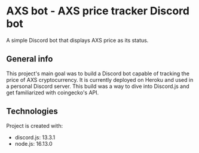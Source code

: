 # AXS bot - AXS price tracker Discord bot

A simple Discord bot that displays AXS price as its status.

## General info
This project's main goal was to build a Discord bot capable of tracking the price of AXS cryptocurrency. It is currently deployed on Heroku and used in a personal Discord server. 
This build was a way to dive into Discord.js and get familiarized with coingecko's API.
	
## Technologies
Project is created with:
* discord.js: 13.3.1
* node.js: 16.13.0
